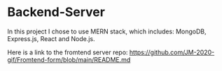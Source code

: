 # Backend-Server
In this project  I chose to use MERN stack, which includes: MongoDB, Express.js, React and Node.js.



Here is a link to the fromtend server repo: https://github.com/JM-2020-gif/Fromtend-form/blob/main/README.md

